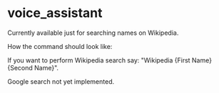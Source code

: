 # voice_assistant

Currently available just for searching names on Wikipedia.

How the command should look like:

If you want to perform Wikipedia search say: "Wikipedia {First Name} {Second Name}".

Google search not yet implemented.
